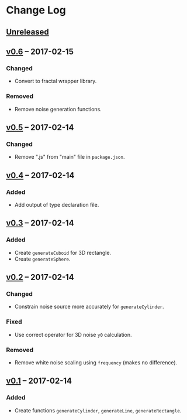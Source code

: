 # Change Log

## [Unreleased]

## [v0.6] – 2017-02-15
### Changed
- Convert to fractal wrapper library.

### Removed
- Remove noise generation functions.

## [v0.5] – 2017-02-14
### Changed
- Remove ".js" from "main" file in `package.json`.

## [v0.4] – 2017-02-14
### Added
- Add output of type declaration file.

## [v0.3] – 2017-02-14
### Added
- Create `generateCuboid` for 3D rectangle.
- Create `generateSphere`.

## [v0.2] – 2017-02-14
### Changed
- Constrain noise source more accurately for `generateCylinder`.

### Fixed
- Use correct operator for 3D noise `y0` calculation.

### Removed
- Remove white noise scaling using `frequency` (makes no difference).

## [v0.1] – 2017-02-14
### Added
- Create functions `generateCylinder`, `generateLine`, `generateRectangle`.

[Unreleased]: https://github.com/joshforisha/fractal-noise-js/compare/v0.6...HEAD
[v0.6]: https://github.com/joshforisha/fractal-noise-js/compare/v0.5...v0.6
[v0.5]: https://github.com/joshforisha/fractal-noise-js/compare/v0.4...v0.5
[v0.4]: https://github.com/joshforisha/fractal-noise-js/compare/v0.3...v0.4
[v0.3]: https://github.com/joshforisha/fractal-noise-js/compare/v0.2...v0.3
[v0.2]: https://github.com/joshforisha/fractal-noise-js/compare/v0.1...v0.2
[v0.1]: https://github.com/joshforisha/fractal-noise-js/releases/tag/v0.1
